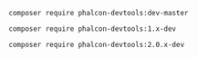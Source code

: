 ```
composer require phalcon-devtools:dev-master
```

```
composer require phalcon-devtools:1.x-dev
```

```
composer require phalcon-devtools:2.0.x-dev
```